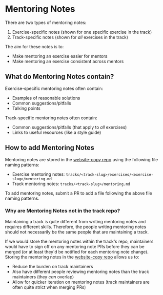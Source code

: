 # Mentoring Notes

There are two types of mentoring notes:

1. Exercise-specific notes (shown for one specific exercise in the track)
2. Track-specific notes (shown for _all_ exercises in the track)

The aim for these notes is to:

- Make mentoring an exercise easier for mentors
- Make mentoring an exercise consistent across mentors

## What do Mentoring Notes contain?

Exercise-specific mentoring notes often contain:

- Examples of reasonable solutions
- Common suggestions/pitfalls
- Talking points

Track-specific mentoring notes often contain:

- Common suggestions/pitfalls (that apply to _all_ exercises)
- Links to useful resources (like a style guide)

## How to add Mentoring Notes

Mentoring notes are stored in the [website-copy repo][website-copy] using the following file naming patterns:

- Exercise mentoring notes: `tracks/<track-slug>/exercises/<exercise-slug>/mentoring.md`
- Track mentoring notes: `tracks/<track-slug>/mentoring.md`

To add mentoring notes, submit a PR to add a file following the above file naming patterns.

### Why are Mentoring Notes not in the track repo?

Maintaining a track is quite different from writing mentoring notes and requires different skills.
Therefore, the people writing mentoring notes should not necessarily be the same people that are maintaining a track.

If we would store the mentoring notes within the track's repo, maintainers would have to sign off on any mentoring note PRs before they can be merged (or at least they'd be notified for each mentoring note change).
Storing the mentoring notes in the [website-copy repo][website-copy] allows us to:

- Reduce the burden on track maintainers
- Also have different people reviewing mentoring notes than the track maintainers (they _can_ overlap)
- Allow for quicker iteration on mentoring notes (track maintainers are often quite strict when merging PRs)

[website-copy]: https://github.com/exercism/website-copy/
